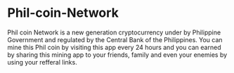 # Phil-coin-Network
Phil coin Network is a new generation cryptocurrency under by Philippine Government and regulated by the Central Bank of the Philippines. You can mine this Phil coin by visiting this app every 24 hours and you can earned by sharing this mining app to your friends, family and even your enemies by using your refferal links.   
